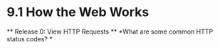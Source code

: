 # 9.1 How the Web Works

** Release 0: View HTTP Requests **
 *What are some common HTTP status codes?
   * 
